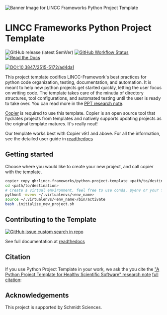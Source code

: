 ![Banner Image for LINCC Frameworks Python Project Template](https://github.com/user-attachments/assets/8977125e-b4c7-4f12-8f63-f3feb70a3ac6)
# LINCC Frameworks Python Project Template

![GitHub release (latest SemVer)](https://img.shields.io/github/v/release/lincc-frameworks/python-project-template)
[![GitHub Workflow Status](https://img.shields.io/github/actions/workflow/status/lincc-frameworks/python-project-template/ci.yml)](https://github.com/lincc-frameworks/python-project-template/ci.yml)
[![Read the Docs](https://img.shields.io/readthedocs/lincc-ppt)](https://lincc-ppt.readthedocs.io/)

[![DOI:10.3847/2515-5172/ad4da1](https://zenodo.org/badge/DOI/10.3847/2515-5172/ad4da1.svg)](https://ui.adsabs.harvard.edu/abs/2024RNAAS...8..141O)

This project template codifies LINCC-Framework's best practices for python code organization, testing, documentation, and automation. It is meant to help new python projects get started quickly, letting the user focus on writing code. The template takes care of the minutia of directory structures, tool configurations, and automated testing until the user is ready to take over. You can read more in the [PPT research note](https://iopscience.iop.org/article/10.3847/2515-5172/ad4da1).

[Copier](https://copier.readthedocs.io/en/latest/) is required to use this template. Copier is an open source tool that hydrates projects from templates and natively supports updating projects as the original template matures. It's really neat!

Our template works best with Copier v9.1 and above. 
For all the information, see the detailed user guide in
[readthedocs](https://lincc-ppt.readthedocs.io/)

## Getting started

Choose where you would like to create your new project, and call copier with the template.

```sh
copier copy gh:lincc-frameworks/python-project-template <path/to/destination>
cd <path/to/destination>
# Create a virtual environment, feel free to use conda, pyenv or your favorite tool
python3 -mvenv ~/.virtualenvs/<env_name>
source ~/.virtualenvs/<env_name>/bin/activate
bash .initialize_new_project.sh
```

## Contributing to the Template

[![GitHub issue custom search in repo](https://img.shields.io/github/issues-search/lincc-frameworks/python-project-template?color=purple&label=Good%20first%20issues&query=is%3Aopen%20label%3A%22good%20first%20issue%22)](https://github.com/lincc-frameworks/python-project-template/issues?q=is%3Aissue+is%3Aopen+label%3A%22good+first+issue%22)

See full documentation at [readthedocs](https://lincc-ppt.readthedocs.io/en/latest/source/contributing.html)

## Citation

If you use Python Project Template in your work, we ask the you cite the ["A Python Project Template for Healthy Scientific Software" research note](https://iopscience.iop.org/article/10.3847/2515-5172/ad4da1) [full citation](./CITATION.bib):


## Acknowledgements

This project is supported by Schmidt Sciences.
